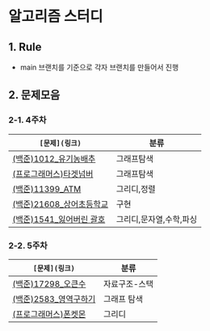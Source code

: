 # 알고리즘 스터디

## 1. Rule

- main 브랜치를 기준으로 각자 브랜치를 만들어서 진행

## 2. 문제모음

### 2-1. 4주차

|`[문제](링크)`|분류|
|--|--|
|[(백준)1012_유기농배추](https://www.acmicpc.net/problem/1012)|그래프탐색|
|[(프로그래머스)타겟넘버](https://programmers.co.kr/learn/courses/30/lessons/43165)|그래프탐색|
|[(백준)11399_ATM](https://www.acmicpc.net/problem/11399)|그리디,정렬|
|[(백준)21608_상어초등학교](https://www.acmicpc.net/problem/21608)|구현|
|[(백준)1541_잃어버린 괄호](https://www.acmicpc.net/problem/1541)|그리디,문자열,수학,파싱|

### 2-2. 5주차
| `[문제](링크)` |분류|
|--|--|
|[(백준)17298_오큰수](https://www.acmicpc.net/problem/17298)|자료구조-스택|
|[(백준)2583_영역구하기](https://www.acmicpc.net/problem/2583)|그래프 탐색|
|[(프로그래머스)폰켓몬](https://programmers.co.kr/learn/courses/30/lessons/1845)|그리디|
